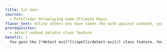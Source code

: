 ```yaml
---
title: Sin Seer
sources:
  - Pathfinder Roleplaying Game Ultimate Magic
flavor_text: Unlike others who have taken the oath against undeath, your preoccupation with the undead does not cloud your view of good and evil.
prerequisites:
  - detect undead paladin class feature
benefit: |
  You gain the [*detect evil*](/spells/detect-evil/) class feature. You may use it or the [*detect undead*](/spells/detect-undead/) class feature, but not at the same time.
---
```



